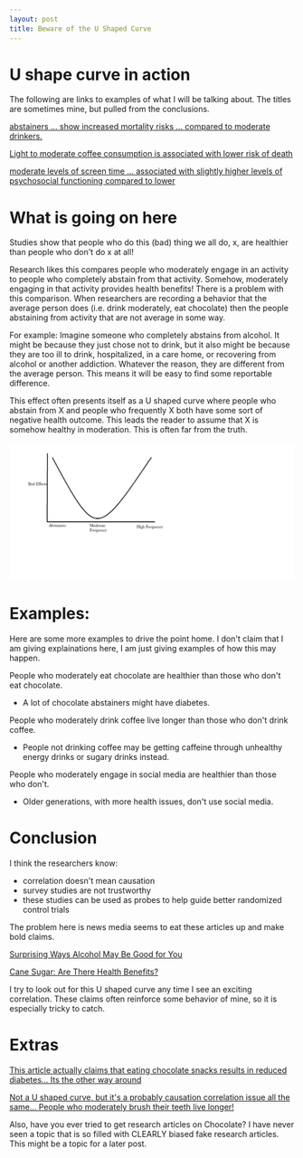```yaml
---
layout: post
title: Beware of the U Shaped Curve
---
```

# U shape curve in action

The following are links to examples of what I will be talking about. The titles are sometimes mine, but pulled from the conclusions. 

[abstainers ... show increased mortality risks ... compared to moderate drinkers.](https://onlinelibrary.wiley.com/doi/abs/10.1111/j.1530-0277.2010.01286.x)

[Light to moderate coffee consumption is associated with lower risk of death](https://pubmed.ncbi.nlm.nih.gov/35048949/)

[moderate levels of screen time  ... associated with slightly higher levels of psychosocial functioning compared to lower](https://www.jaacap.org/article/S0890-8567(19)31437-6/fulltext)

# What is going on here

Studies show that people who do this (bad) thing we all do, x, are healthier than people who don't do x at all!

Research likes this compares people who moderately engage in an activity to people who completely abstain from that activity. Somehow, moderately engaging in that activity provides health benefits! There is a problem with this comparison. When researchers are recording a behavior that the average person does (i.e. drink moderately, eat chocolate) then the people abstaining from activity that are not average in some way.

For example: Imagine someone who completely abstains from alcohol. It might be because they just chose not to drink, but it also might be because they are too ill to drink, hospitalized, in a care home, or recovering from alcohol or another addiction. Whatever the reason, they are different from the average person. This means it will be easy to find some reportable difference.

This effect often presents itself as a U shaped curve where people who abstain from X and people who frequently X both have some sort of negative health outcome. This leads the reader to assume that X is somehow healthy in moderation. This is often far from the truth.

![U Curve](/images/UCurve.png)

# Examples:

Here are some more examples to drive the point home. I don't claim that I am giving explainations here, I am just giving examples of how this may happen.

People who moderately eat chocolate are healthier than those who don't eat chocolate.
- A lot of chocolate abstainers might have diabetes.

People who moderately drink coffee live longer than those who don't drink coffee.
- People not drinking coffee may be getting caffeine through unhealthy energy drinks or sugary drinks instead.

People who moderately engage in social media are healthier than those who don't.
- Older generations, with more health issues, don't use social media.

# Conclusion

I think the researchers know: 

- correlation doesn't mean causation
- survey studies are not trustworthy 
- these studies can be used as probes to help guide better randomized control trials

The problem here is news media seems to eat these articles up and make bold claims. 

[Surprising Ways Alcohol May Be Good for You](https://www.webmd.com/diet/ss/slideshow-alcohol-health-benefits)

[Cane Sugar: Are There Health Benefits?](https://www.webmd.com/diet/health-benefits-cane-sugar#1)

I try to look out for this U shaped curve any time I see an exciting correlation. These claims often reinforce some behavior of mine, so it is especially tricky to catch.

# Extras
[This article actually claims that eating chocolate snacks results in reduced diabetes... Its the other way around](https://pubmed.ncbi.nlm.nih.gov/19818197/)

[Not a U shaped curve, but it's a probably causation correlation issue all the same... People who moderately brush their teeth live longer!](https://www.ncbi.nlm.nih.gov/pmc/articles/PMC3124861/)

Also, have you ever tried to get research articles on Chocolate? I have never seen a topic that is so filled with CLEARLY biased fake research articles. This might be a topic for a later post.